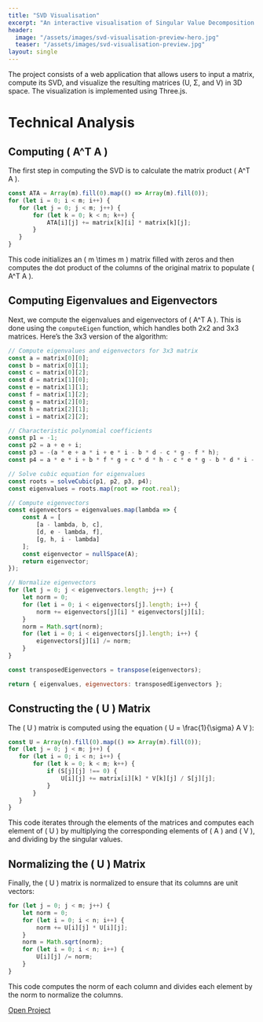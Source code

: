 ```yaml
---
title: "SVD Visualisation"
excerpt: "An interactive visualisation of Singular Value Decomposition."
header:
  image: "/assets/images/svd-visualisation-preview-hero.jpg"
  teaser: "/assets/images/svd-visualisation-preview.jpg"
layout: single
---
```


The project consists of a web application that allows users to input a matrix, compute its SVD, and visualize the resulting matrices (U, Σ, and V) in 3D space. The visualization is implemented using Three.js.

# Technical Analysis
## Computing ( A^T A )
The first step in computing the SVD is to calculate the matrix product \( A^T A \).

```javascript
const ATA = Array(m).fill(0).map(() => Array(m).fill(0));
for (let i = 0; i < m; i++) {
   for (let j = 0; j < m; j++) {
       for (let k = 0; k < n; k++) {
           ATA[i][j] += matrix[k][i] * matrix[k][j];
       }
   }
}
```

This code initializes an \( m \times m \) matrix filled with zeros and then computes the dot product of the columns of the original matrix to populate \( A^T A \).

## Computing Eigenvalues and Eigenvectors
Next, we compute the eigenvalues and eigenvectors of \( A^T A \). This is done using the `computeEigen` function, which handles both 2x2 and 3x3 matrices. Here’s the 3x3 version of the algorithm:

```javascript
// Compute eigenvalues and eigenvectors for 3x3 matrix
const a = matrix[0][0];
const b = matrix[0][1];
const c = matrix[0][2];
const d = matrix[1][0];
const e = matrix[1][1];
const f = matrix[1][2];
const g = matrix[2][0];
const h = matrix[2][1];
const i = matrix[2][2];

// Characteristic polynomial coefficients
const p1 = -1;
const p2 = a + e + i;
const p3 = -(a * e + a * i + e * i - b * d - c * g - f * h);
const p4 = a * e * i + b * f * g + c * d * h - c * e * g - b * d * i - a * f * h;

// Solve cubic equation for eigenvalues
const roots = solveCubic(p1, p2, p3, p4);
const eigenvalues = roots.map(root => root.real);

// Compute eigenvectors
const eigenvectors = eigenvalues.map(lambda => {
    const A = [
        [a - lambda, b, c],
        [d, e - lambda, f],
        [g, h, i - lambda]
    ];
    const eigenvector = nullSpace(A);
    return eigenvector;
});

// Normalize eigenvectors
for (let j = 0; j < eigenvectors.length; j++) {
    let norm = 0;
    for (let i = 0; i < eigenvectors[j].length; i++) {
        norm += eigenvectors[j][i] * eigenvectors[j][i];
    }
    norm = Math.sqrt(norm);
    for (let i = 0; i < eigenvectors[j].length; i++) {
        eigenvectors[j][i] /= norm;
    }
}

const transposedEigenvectors = transpose(eigenvectors);

return { eigenvalues, eigenvectors: transposedEigenvectors };
```

## Constructing the \( U \) Matrix
The \( U \) matrix is computed using the equation \( U = \frac{1}{\sigma} A V \):

```javascript
const U = Array(n).fill(0).map(() => Array(m).fill(0));
for (let j = 0; j < m; j++) {
   for (let i = 0; i < n; i++) {
       for (let k = 0; k < m; k++) {
           if (S[j][j] !== 0) {
               U[i][j] += matrix[i][k] * V[k][j] / S[j][j];
           }
       }
   }
}
```


This code iterates through the elements of the matrices and computes each element of \( U \) by multiplying the corresponding elements of \( A \) and \( V \), and dividing by the singular values.

## Normalizing the ( U ) Matrix
Finally, the ( U ) matrix is normalized to ensure that its columns are unit vectors:

```javascript
for (let j = 0; j < m; j++) {
	let norm = 0;
	for (let i = 0; i < n; i++) {
    	norm += U[i][j] * U[i][j];
	}
	norm = Math.sqrt(norm);
	for (let i = 0; i < n; i++) {
    	U[i][j] /= norm;
	}
}
```

This code computes the norm of each column and divides each element by the norm to normalize the columns.


<a href="https://kujal.github.io/svd-visualisation/" class="btn btn--primary">Open Project</a>